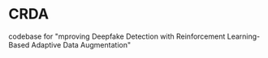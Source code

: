 # CRDA
codebase for "mproving Deepfake Detection with Reinforcement Learning-Based Adaptive Data Augmentation"
